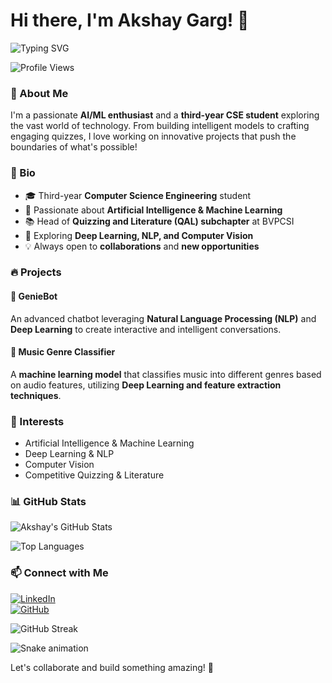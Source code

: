 # Hi there, I'm Akshay Garg! 👋

![Typing SVG](https://readme-typing-svg.herokuapp.com?font=Fira+Code&size=22&pause=1000&color=36BCF7&width=435&lines=AI%2FML+Enthusiast;Deep+Learning+Explorer;Quizzing+and+Literature+Lover)

![Profile Views](https://komarev.com/ghpvc/?username=akshay-garg&color=blue)

### 🚀 About Me
I'm a passionate **AI/ML enthusiast** and a **third-year CSE student** exploring the vast world of technology. From building intelligent models to crafting engaging quizzes, I love working on innovative projects that push the boundaries of what's possible!

### 📝 Bio
- 🎓 Third-year **Computer Science Engineering** student
- 🤖 Passionate about **Artificial Intelligence & Machine Learning**
- 📚 Head of **Quizzing and Literature (QAL) subchapter** at BVPCSI
- 🎯 Exploring **Deep Learning, NLP, and Computer Vision**
- 💡 Always open to **collaborations** and **new opportunities**

### 🔥 Projects
#### 🤖 GenieBot
An advanced chatbot leveraging **Natural Language Processing (NLP)** and **Deep Learning** to create interactive and intelligent conversations.

#### 🎵 Music Genre Classifier
A **machine learning model** that classifies music into different genres based on audio features, utilizing **Deep Learning and feature extraction techniques**.

### 📌 Interests
- Artificial Intelligence & Machine Learning
- Deep Learning & NLP
- Computer Vision
- Competitive Quizzing & Literature

### 📊 GitHub Stats
![Akshay's GitHub Stats](https://github-readme-stats.vercel.app/api?username=akshay-garg&show_icons=true&theme=radical)

![Top Languages](https://github-readme-stats.vercel.app/api/top-langs/?username=akshay-garg&layout=compact&theme=radical)

### 📫 Connect with Me
[![LinkedIn](https://img.shields.io/badge/LinkedIn-blue?style=for-the-badge&logo=linkedin)](https://www.linkedin.com/in/akshay-garg)  
[![GitHub](https://img.shields.io/badge/GitHub-black?style=for-the-badge&logo=github)](https://github.com/akshay-garg)  

![GitHub Streak](https://github-readme-streak-stats.herokuapp.com?user=akshay-garg&theme=dark&hide_border=true)

![Snake animation](https://github.com/akshay-garg/akshay-garg/blob/output/github-contribution-grid-snake.svg)

Let's collaborate and build something amazing! 🚀
